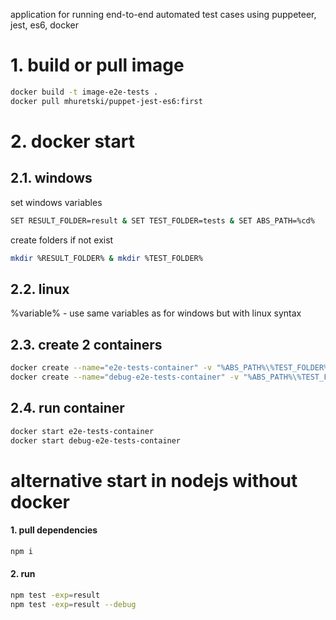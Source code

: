 application for running end-to-end automated test cases using puppeteer, jest, es6, docker

# 1. build or pull image
```bash
docker build -t image-e2e-tests .
docker pull mhuretski/puppet-jest-es6:first
```
# 2. docker start
## 2.1. windows
set windows variables
```bash
SET RESULT_FOLDER=result & SET TEST_FOLDER=tests & SET ABS_PATH=%cd%
```
create folders if not exist
```bash
mkdir %RESULT_FOLDER% & mkdir %TEST_FOLDER%
```
## 2.2. linux
%variable% - use same variables as for windows but with linux syntax 

## 2.3. create 2 containers
```bash
docker create --name="e2e-tests-container" -v "%ABS_PATH%\%TEST_FOLDER%":"/app/%TEST_FOLDER%/" -v "%ABS_PATH%\%RESULT_FOLDER%":"/app/%RESULT_FOLDER%/" -v "%ABS_PATH%\src":/app/src/ image-e2e-tests npm test -exp=%RESULT_FOLDER%
docker create --name="debug-e2e-tests-container" -v "%ABS_PATH%\%TEST_FOLDER%":"/app/%TEST_FOLDER%/" -v "%ABS_PATH%\%RESULT_FOLDER%":"/app/%RESULT_FOLDER%/" -v "%ABS_PATH%\src":/app/src/ image-e2e-tests npm test -exp=%RESULT_FOLDER% --debug
```
## 2.4. run container
```bash
docker start e2e-tests-container
docker start debug-e2e-tests-container
```


# alternative start in nodejs without docker
#### 1. pull dependencies
```bash
npm i
```
#### 2. run
```bash
npm test -exp=result
npm test -exp=result --debug
```

